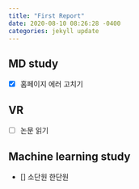 ```yaml
---
title: "First Report"
date: 2020-08-10 08:26:28 -0400
categories: jekyll update
---
```


## MD study
- [x] 홈페이지 에러 고치기 


## VR
- [ ] 논문 읽기

## Machine learning study
- [] 소단원 한단원
